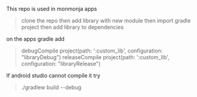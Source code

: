 This repo is used in monmonja apps
> clone the repo then add library with new module then import gradle project then add library to dependencies

on the apps gradle add
>    debugCompile project(path: ':custom_lib', configuration: "libraryDebug")
>    releaseCompile project(path: ':custom_lib', configuration: "libraryRelease")

If android studio cannot compile it try
> ./gradlew build --debug

